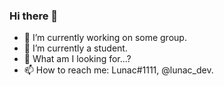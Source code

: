 ### Hi there 👋

- 🔭 I’m currently working on some group.
- 🌱 I’m currently a student.
- 🤔 What am I looking for...?
- 📫 How to reach me: Lunac#1111, @lunac_dev.
